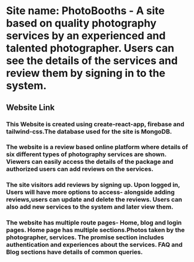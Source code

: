 # Site name: PhotoBooths - A site based on quality photography services by an experienced and talented photographer. Users can see the details of the services and review them by signing in to the system.

## Website Link



### This Website is created using create-react-app, firebase and tailwind-css.The database used for the site is MongoDB.

### The website is a review based online platform where details of six different types of photography services are shown. Viewers can easily access the details of the package and authorized users can add reviews on the services.

### The site visitors add reviews by signing up. Upon logged in, Users will have more options to access- alongside adding reviews,users can update and delete the reviews. Users can also add new services to the system and later view them.

### The website has multiple route pages- Home, blog and login pages. Home page has multiple sections.Photos taken by the photographer, services. The promise section includes authentication and experiences about the services. FAQ and Blog sections have details of common queries. 

